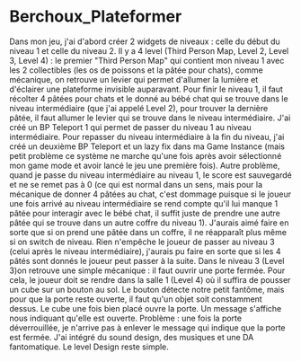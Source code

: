 # Berchoux_Plateformer

Dans mon jeu, j'ai d'abord créer 2 widgets de niveaux : celle du début du niveau 1 et celle du niveau 2.
Il y a 4 level (Third Person Map, Level 2, Level 3, Level 4) : le premier "Third Person Map" qui contient mon niveau 1 avec les 2 collectibles (les os de poissons et la pâtée pour chats), comme mécanique, on retrouve un levier qui permet d'allumer la lumière et d'éclairer une plateforme invisible auparavant.
Pour finir le niveau 1, il faut récolter 4 pâtées pour chats et le donné au bébé chat qui se trouve dans le niveau intermédiaire (que j'ai appelé Level 2), pour trouver la dernière pâtée, il faut allumer le levier qui se trouve dans le niveau intermédiaire.
J'ai créé un BP Teleport 1 qui permet de passer du niveau 1 au niveau intermédiaire. Pour repasser du niveau intermédiaire à la fin du niveau, j'ai créé un deuxième BP Teleport et un lazy fix dans ma Game Instance (mais petit problème ce système ne marche qu'une fois après avoir sélectionné mon game mode et avoir lancé le jeu une première fois). Autre problème, quand je passe du niveau intermédiaire au niveau 1, le score est sauvegardé et ne se remet pas à 0 (ce qui est normal dans un sens, mais pour la mécanique de donner 4 pâtées au chat, c'est dommage puisque si le joueur une fois arrivé au niveau intermédiaire se rend compte qu'il lui manque 1 pâtée pour interagir avec le bébé chat, il suffit juste de prendre une autre pâtée qui se trouve dans un autre coffre du niveau 1). J'aurais aimé faire en sorte que si on prend une pâtée dans un coffre, il ne réapparaît plus même si on switch de niveau.
Rien n'empêche le joueur de passer au niveau 3 (celui après le niveau intermédiaire), j'aurais pu faire en sorte que si les 4 pâtés sont donnés le joueur peut passer à la suite.
Dans le niveau 3 (Level 3)on retrouve une simple mécanique : il faut ouvrir une porte fermée. Pour cela, le joueur doit se rendre dans la salle 1 (Level 4) où il suffira de pousser un cube sur un bouton au sol. Le bouton détecte notre petit fantôme, mais pour que la porte reste ouverte, il faut qu'un objet soit constamment dessus.
Le cube une fois bien placé ouvre la porte. Un message s'affiche nous indiquant qu'elle est ouverte. Problème : une fois la porte déverrouillée, je n'arrive pas à enlever le message qui indique que la porte est fermée.
J'ai intégré du sound design, des musiques et une DA fantomatique. Le level Design reste simple.
